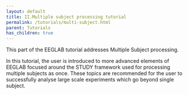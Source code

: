 ```yaml
---
layout: default
title: II.Multiple subject processing tutorial
permalink: /tutorials/multi-subject.html
parent: Tutorials
has_children: true
---
```


This part of the EEGLAB tutorial addresses Multiple Subject processing. 

In this tutorial, the user is introduced to more advanced elements of EEGLAB focused around the STUDY
framework used for processing multiple subjects as once. These topics
are recommended for the user to successfully analyse large scale
experiments which go beyond single subject. 

